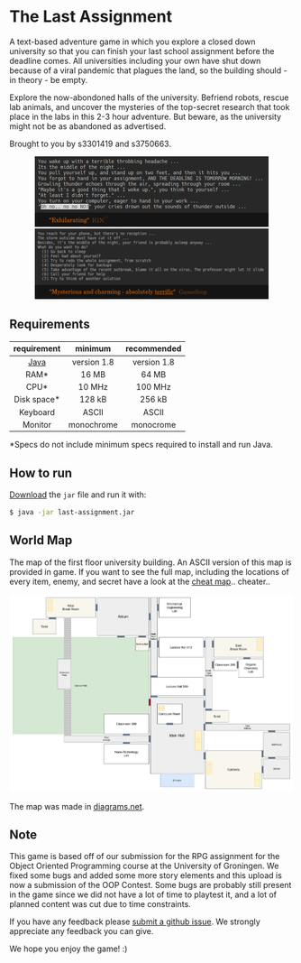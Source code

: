 # The Last Assignment

A text-based adventure game in which you explore a closed down university so that you can finish your last school assignment before the deadline comes. All universities including your own have shut down because of a viral pandemic that plagues the land, so the building should - in theory - be empty.

Explore the now-abondoned halls of the university. Befriend robots, rescue lab animals, and uncover the mysteries of the top-secret research that took place in the labs in this 2-3 hour adventure. But beware, as the university might not be as abandoned as advertised.

Brought to you by s3301419 and s3750663.

<p align="center">
  <img width="415" height="125" src="/screenshots/ign.png">
  <img width="415" height="125" src="/screenshots/gamestop.png">
</p>

## Requirements

|**requirement**                            | **minimum** | **recommended** |
|:-----------------------------------------:|:-----------:|:---------------:|
| [Java](https://www.java.com/en/download/) | version 1.8 | version 1.8     |
| RAM\*                                     | 16 MB       | 64 MB           |
| CPU\*                                     | 10 MHz      | 100 MHz         |
| Disk space\*                              | 128 kB      | 256 kB          |
| Keyboard                                  | ASCII       | ASCII           |
| Monitor                                   | monochrome  | monocrome       |

\*Specs do not include minimum specs required to install and run Java.

## How to run

[Download](https://github.com/blat-blatnik/The-Last-Assignment/releases/tag/v1.0) the `jar` file and run it with:

```bash
$ java -jar last-assignment.jar
```

## World Map

The map of the first floor university building. An ASCII version of this map is provided in game. If you want to see the full map, including the locations of every item, enemy, and secret have a look at the [cheat map](https://github.com/blat-blatnik/The-Last-Assignment/tree/master/guides).. cheater..

<p align="center">
  <img src="/guides/map.png"/>
</p>

The map was made in [diagrams.net](https://app.diagrams.net/).

## Note

This game is based off of our submission for the RPG assignment for the Object Oriented Programming course at the University of Groningen. We fixed some bugs and added some more story elements and this upload is now a submission of the OOP Contest. Some bugs are probably still present in the game since we did not have a lot of time to playtest it, and a lot of planned content was cut due to time constraints.

If you have any feedback please [submit a github issue](https://github.com/blat-blatnik/The-Last-Assignment/issues/new). We strongly appreciate any feedback you can give.

We hope you enjoy the game! :)
